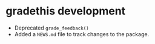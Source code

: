 # gradethis development

* Deprecated `grade_feedback()`
* Added a `NEWS.md` file to track changes to the package.
